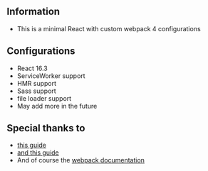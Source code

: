 ## Information

- This is a minimal React with custom webpack 4 configurations

## Configurations

- React 16.3
- ServiceWorker support
- HMR support
- Sass support
- file loader support
- May add more in the future

## Special thanks to

- [this guide](https://www.robinwieruch.de/minimal-react-webpack-babel-setup/)
- [and this guide](https://ranjithnair.github.io/2018/04/30/workbox-react.html)
- And of course the [webpack documentation](https://webpack.js.org/concepts/)
